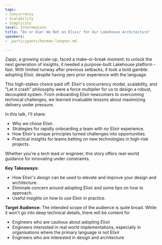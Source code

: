 ```yaml
---
tags:
- Concurrency
- Scalability
- Simplicity
level: Intermediate
title: "Do or Die! We Bet on Elixir for Our Lakehouse Architecture"
speakers:
- _participants/herman-langner.md

---
```

Zappi, a growing scale-up, faced a make-or-break moment: to unlock the next generation of insights, it needed a purpose-built Lakehouse platform - fast. With limited runway after previous setbacks, it took a bold gamble: adopting Elixir, despite having zero prior experience with the language.

This high-stakes choice paid off. Elixir's concurrency model, scalability, and "Let it crash" philosophy were a force multiplier for us to design a robust, decoupled system. From onboarding Elixir newcomers to overcoming technical challenges, we learned invaluable lessons about maximizing delivery under pressure.

In this talk, I'll share:
- Why we chose Elixir.
- Strategies for rapidly onboarding a team with no Elixir experience.
- How Elixir's unique principles turned challenges into opportunities.
- Practical insights for teams betting on new technologies in high-risk projects.

Whether you're a tech lead or engineer, this story offers real-world guidance for innovating under constraints.

**Key Takeaways:**
- How Elixir's design can be used to elevate and improve your design and architecture.
- Eliminate concern around adopting Elixir and some tips on how to approach.
- Useful insights on how to use Elixir in practice.

**Target Audience:**
The intended scope of the audience is quite broad.
While it won't go into deep technical details, there will be content for
- Engineers who are cautious about adopting Elixir
- Engineers interested in real world implementations, especially in organisations where the primary language is not Elixir
- Engineers who are interested in design and architecture

